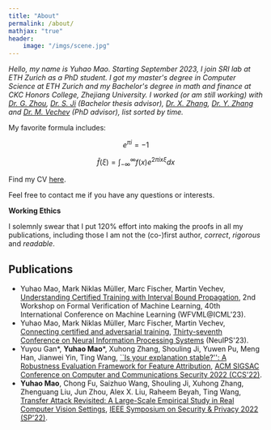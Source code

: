 ```yaml
---
title: "About"
permalink: /about/
mathjax: "true"
header:
    image: "/imgs/scene.jpg"
---
```


*Hello, my name is Yuhao Mao. Starting September 2023, I join SRI lab at ETH Zurich as a PhD student. I got my master's degree in Computer Science at ETH Zurich and my Bachelor's degree in math and finance at CKC Honors College, Zhejiang University. I worked (or am still working) with [Dr. G. Zhou](https://flzhou.weebly.com), [Dr. S. Ji](https://nesa.zju.edu.cn/webpage/people.html) (Bachelor thesis advisor), [Dr. X. Zhang](https://person.zju.edu.cn/zhangxuhong), [Dr. Y. Zhang](https://yangzhangalmo.github.io/students) and [Dr. M. Vechev](https://www.sri.inf.ethz.ch/people/martin) (PhD advisor), list sorted by time.*

My favorite formula includes: 

$$e^{\pi i}=-1$$

$$\hat{f}(\xi) = \int_{-\infty}^{\infty}f(x)e^{2\pi i x\xi}dx$$

Find my CV [here](https://algebraloveme.github.io/CV.pdf).

Feel free to contact me if you have any questions or interests.

**Working Ethics**

I solemnly swear that I put 120% effort into making the proofs in all my publications, including those I am not the (co-)first author, *correct*, *rigorous* and *readable*.

## Publications

- Yuhao Mao, Mark Niklas Müller, Marc Fischer, Martin Vechev, [Understanding Certified Training with Interval Bound Propagation](https://arxiv.org/abs/2306.10426), 2nd Workshop on Formal Verification of Machine Learning, 40th International Conference on Machine Learning (WFVML@ICML'23).
- Yuhao Mao, Mark Niklas Müller, Marc Fischer, Martin Vechev, [Connecting certified and adversarial training](https://arxiv.org/abs/2305.04574), [Thirty-seventh Conference on Neural Information Processing Systems](https://nips.cc) (NeuIPS'23).
- Yuyou Gan\*, **Yuhao Mao**\*, Xuhong Zhang, Shouling Ji, Yuwen Pu, Meng Han, Jianwei Yin, Ting Wang, [``Is your explanation stable?'': A Robustness Evaluation Framework for Feature Attribution](https://arxiv.org/abs/2209.01782), [ACM SIGSAC Conference on Computer and Communications Security 2022 (CCS'22)](https://www.sigsac.org/ccs/CCS2022/).
- **Yuhao Mao**, Chong Fu, Saizhuo Wang, Shouling Ji, Xuhong Zhang,
Zhenguang Liu, Jun Zhou, Alex X. Liu, Raheem Beyah, Ting Wang, [Transfer Attack Revisited: A Large-Scale Empirical Study in Real Computer Vision Settings](https://arxiv.org/abs/2204.04063), [IEEE Symposium on Security & Privacy 2022 (SP'22)](https://www.ieee-security.org/TC/SP2022/program-papers.html).
